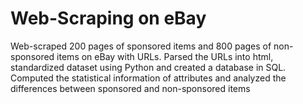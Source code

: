 # Web-Scraping on eBay
Web-scraped 200 pages of sponsored items and 800 pages of non-sponsored items on eBay with URLs. Parsed the URLs into html, standardized dataset using Python and created a database in SQL. Computed the statistical information of attributes and analyzed the differences between sponsored and non-sponsored items
